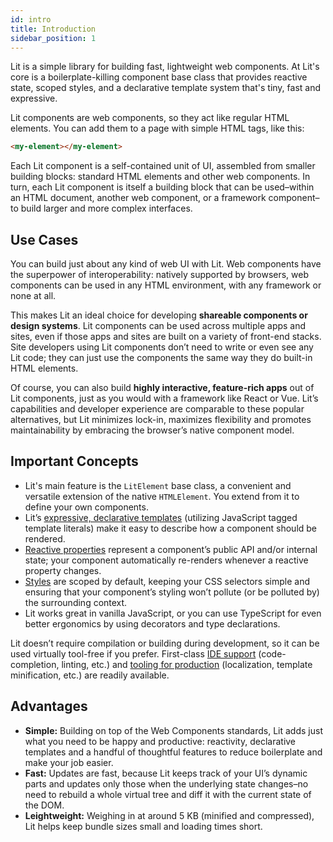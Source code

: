```yaml
---
id: intro
title: Introduction
sidebar_position: 1
---
```


Lit is a simple library for building fast, lightweight web components. At Lit's core is a boilerplate-killing component base class that provides reactive state, scoped styles, and a declarative template system that's tiny, fast and expressive.

Lit components are web components, so they act like regular HTML elements. You can add them to a page with simple HTML tags, like this:

```html
<my-element></my-element>
```

Each Lit component is a self-contained unit of UI, assembled from smaller building blocks: standard HTML elements and other web components. In turn, each Lit component is itself a building block that can be used–within an HTML document, another web component, or a framework component–to build larger and more complex interfaces.

## Use Cases

You can build just about any kind of web UI with Lit. Web components have the superpower of interoperability: natively supported by browsers, web components can be used in any HTML environment, with any framework or none at all.

This makes Lit an ideal choice for developing **shareable components or design systems**. Lit components can be used across multiple apps and sites, even if those apps and sites are built on a variety of front-end stacks. Site developers using Lit components don’t need to write or even see any Lit code; they can just use the components the same way they do built-in HTML elements.

Of course, you can also build **highly interactive, feature-rich apps** out of Lit components, just as you would with a framework like React or Vue. Lit’s capabilities and developer experience are comparable to these popular alternatives, but Lit minimizes lock-in, maximizes flexibility and promotes maintainability by embracing the browser’s native component model.

## Important Concepts

- Lit's main feature is the `LitElement` base class, a convenient and versatile extension of the native `HTMLElement`. You extend from it to define your own components.
- Lit’s [expressive, declarative templates](https://lit.dev/docs/templates/overview/) (utilizing JavaScript tagged template literals) make it easy to describe how a component should be rendered.
- [Reactive properties](https://lit.dev/docs/components/properties/) represent a component’s public API and/or internal state; your component automatically re-renders whenever a reactive property changes.
- [Styles](https://lit.dev/docs/components/styles) are scoped by default, keeping your CSS selectors simple and ensuring that your component’s styling won’t pollute (or be polluted by) the surrounding context.
- Lit works great in vanilla JavaScript, or you can use TypeScript for even better ergonomics by using decorators and type declarations.

Lit doesn’t require compilation or building during development, so it can be used virtually tool-free if you prefer. First-class [IDE support](https://lit.dev/docs/tools/development/#ide-plugins) (code-completion, linting, etc.) and [tooling for production](https://lit.dev/docs/tools/production/) (localization, template minification, etc.) are readily available.

## Advantages

- **Simple:** Building on top of the Web Components standards, Lit adds just what you need to be happy and productive: reactivity, declarative templates and a handful of thoughtful features to reduce boilerplate and make your job easier.
- **Fast:** Updates are fast, because Lit keeps track of your UI’s dynamic parts and updates only those when the underlying state changes–no need to rebuild a whole virtual tree and diff it with the current state of the DOM.
- **Leightweight:** Weighing in at around 5 KB (minified and compressed), Lit helps keep bundle sizes small and loading times short.
